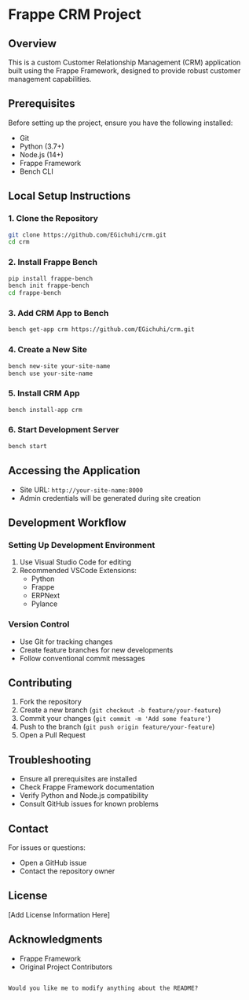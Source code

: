 # Frappe CRM Project

## Overview
This is a custom Customer Relationship Management (CRM) application built using the Frappe Framework, designed to provide robust customer management capabilities.

## Prerequisites
Before setting up the project, ensure you have the following installed:
- Git
- Python (3.7+)
- Node.js (14+)
- Frappe Framework
- Bench CLI

## Local Setup Instructions

### 1. Clone the Repository
```bash
git clone https://github.com/EGichuhi/crm.git
cd crm
```

### 2. Install Frappe Bench
```bash
pip install frappe-bench
bench init frappe-bench
cd frappe-bench
```

### 3. Add CRM App to Bench
```bash
bench get-app crm https://github.com/EGichuhi/crm.git
```

### 4. Create a New Site
```bash
bench new-site your-site-name
bench use your-site-name
```

### 5. Install CRM App
```bash
bench install-app crm
```

### 6. Start Development Server
```bash
bench start
```

## Accessing the Application
- Site URL: `http://your-site-name:8000`
- Admin credentials will be generated during site creation

## Development Workflow

### Setting Up Development Environment
1. Use Visual Studio Code for editing
2. Recommended VSCode Extensions:
   - Python
   - Frappe
   - ERPNext
   - Pylance

### Version Control
- Use Git for tracking changes
- Create feature branches for new developments
- Follow conventional commit messages

## Contributing
1. Fork the repository
2. Create a new branch (`git checkout -b feature/your-feature`)
3. Commit your changes (`git commit -m 'Add some feature'`)
4. Push to the branch (`git push origin feature/your-feature`)
5. Open a Pull Request

## Troubleshooting
- Ensure all prerequisites are installed
- Check Frappe Framework documentation
- Verify Python and Node.js compatibility
- Consult GitHub issues for known problems

## Contact
For issues or questions:
- Open a GitHub issue
- Contact the repository owner

## License
[Add License Information Here]

## Acknowledgments
- Frappe Framework
- Original Project Contributors
```

Would you like me to modify anything about the README?
